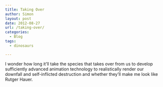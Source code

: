 ```yaml
---
title: Taking Over
author: Simon
layout: post
date: 2012-08-27
url: /taking-over/
categories:
  - Blog
tags:
  - dinosaurs

---
```

I wonder how long it&#8217;ll take the species that takes over from us to develop sufficiently advanced animation technology to realistically render our downfall and self-inflicted destruction and whether they&#8217;ll make me look like Rutger Hauer.